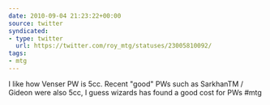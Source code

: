 ```yaml
---
date: 2010-09-04 21:23:22+00:00
source: twitter
syndicated:
- type: twitter
  url: https://twitter.com/roy_mtg/statuses/23005810092/
tags:
- mtg
---
```


I like how Venser PW is 5cc. Recent "good" PWs such as SarkhanTM / Gideon were also 5cc, I guess wizards has found a good cost for PWs #mtg